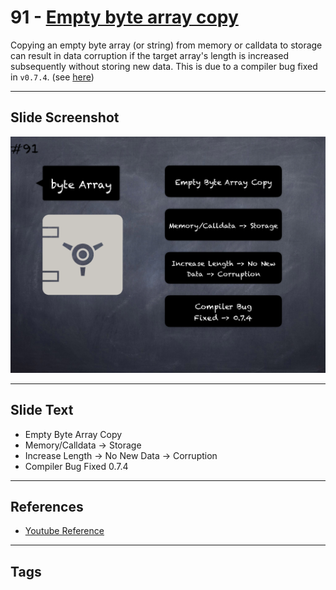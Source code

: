 # 91 - [Empty byte array copy](Empty%20byte%20array%20copy.md)
Copying an empty byte array (or string) from memory or calldata to storage can result in data corruption if the target array's length is increased subsequently without storing new data. This is due to a compiler bug fixed in `v0.7.4`. (see [here](https://docs.soliditylang.org/en/v0.8.9/bugs.html))
___
## Slide Screenshot
![091.png](../../images/pitfalls_and_best_practices101/091.png)
___
## Slide Text
- Empty Byte Array Copy
- Memory/Calldata -> Storage
- Increase Length -> No New Data -> Corruption
- Compiler Bug Fixed 0.7.4
___
## References
- [Youtube Reference](https://youtu.be/vyWLO5Dlg50?t=450)
___
## Tags